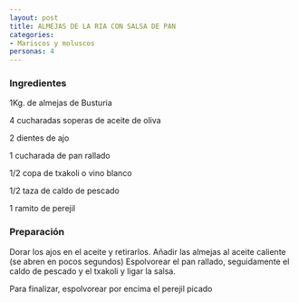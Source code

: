 ```yaml
---
layout: post
title: ALMEJAS DE LA RIA CON SALSA DE PAN
categories:
- Mariscos y moluscos
personas: 4 
---
```

<h3>Ingredientes</h3>
1Kg. de almejas de Busturia

4 cucharadas soperas de aceite de oliva

2 dientes de ajo

1 cucharada de pan rallado

1/2 copa de txakoli o vino blanco

1/2 taza de caldo de pescado

1 ramito de perejil

<h3>Preparación</h3>
Dorar los ajos en el aceite y retirarlos. Añadir las almejas al aceite caliente (se abren en pocos segundos) Espolvorear el pan rallado, seguidamente el caldo de pescado y el txakoli y ligar la salsa.

Para finalizar, espolvorear por encima el perejil picado